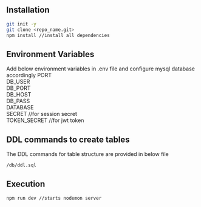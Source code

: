 ## Installation
```bash
git init -y
git clone <repo_name.git>
npm install //install all dependencies
```

## Environment Variables
Add below environment variables in .env file and configure mysql database accordingly
PORT\
DB_USER\
DB_PORT\
DB_HOST\
DB_PASS\
DATABASE\
SECRET //for session secret\
TOKEN_SECRET //for jwt token

## DDL commands to create tables
The DDL commands for table structure are provided in below file
```bash
/db/ddl.sql
```

## Execution
```bash
npm run dev //starts nodemon server
```
